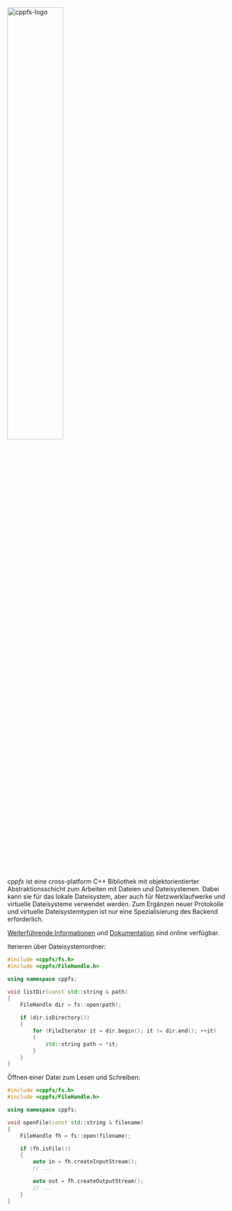 
<img src="{{ site.baseurl }}/img/profiles/cppfs-logo.png" alt="cppfs-logo" style="width:50%;"/>

*cppfs* ist eine cross-platform C++ Bibliothek mit objektorientierter Abstraktionsschicht zum Arbeiten mit Dateien und Dateisystemen.
Dabei kann sie für das lokale Dateisystem, aber auch für Netzwerklaufwerke und virtuelle Dateisysteme verwendet werden.
Zum Ergänzen neuer Protokolle und virtuelle Dateisystemtypen ist nur eine Spezialisierung des Backend erforderlich.

[Weiterführende Informationen](https://github.com/cginternals/cppfs) und [Dokumentation](https://www.cppfilesystem.org/docs.html) sind online verfügbar.

Iterieren über Dateisystemordner:

```cpp
#include <cppfs/fs.h>
#include <cppfs/FileHandle.h>

using namespace cppfs;

void listDir(const std::string & path)
{
    FileHandle dir = fs::open(path);

    if (dir.isDirectory())
    {
        for (FileIterator it = dir.begin(); it != dir.end(); ++it)
        {
            std::string path = *it;
        }
    }
}
```

Öffnen einer Datei zum Lesen und Schreiben:

```cpp
#include <cppfs/fs.h>
#include <cppfs/FileHandle.h>

using namespace cppfs;

void openFile(const std::string & filename)
{
    FileHandle fh = fs::open(filename);

    if (fh.isFile())
    {
        auto in = fh.createInputStream();
        // ...

        auto out = fh.createOutputStream();
        // ...
    }
}
```
